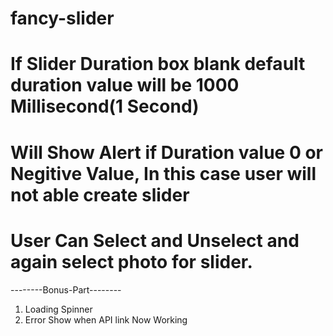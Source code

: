 # fancy-slider
# If Slider Duration box blank default duration value will be 1000 Millisecond(1 Second)
# Will Show Alert if Duration value 0 or Negitive Value, In this case user will not able create slider
# User Can Select and Unselect and again select photo for slider.

--------Bonus-Part--------
1. Loading Spinner
2. Error Show when API link Now Working
